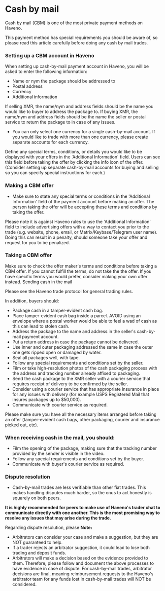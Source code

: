 # Cash by mail

Cash by mail (CBM) is one of the most private payment methods on Haveno.

This payment method has special requirements you should be aware of, so please read this article carefully before doing any cash by mail trades.


### Setting up a CBM account in Haveno

When setting up cash-by-mail payment account in Haveno, you will be asked to enter the following information:
- Name or nym the package should be addressed to
- Postal address
- Currency
- Additional information

If selling XMR, the name/nym and address fields should be the name you would like to buyer to address the package to. If buying XMR, the name/nym and address fields should be the name the seller or postal service to return the package to in case of any issues.

- You can only select one currency for a single cash-by-mail account. If you would like to trade with more than one currency, please create separate accounts for each currency.

Define any special terms, conditions, or details you would like to be displayed with your offers in the 'Additional Information' field. Users can see this field before taking the offer by clicking the info icon of the offer. (Consider setting up separate cash-by-mail accounts for buying and selling so you can specify special instructions for each.)

### Making a CBM offer

- Make sure to state any special terms or conditions in the 'Additional Information' field of the payment account before making an offer. The person taking the offer will be accepting these terms and conditions by taking the offer.

Please note it is against Haveno rules to use the 'Additional Information' field to include advertising offers with a way to contact you prior to the trade (e.g. website, phone, email, or Matrix/Keybase/Telegram user name). Doing this can result in a penalty, should someone take your offer and request for you to be penalized.

### Taking a CBM offer

Make sure to check the offer maker's terms and conditions before taking a CBM offer. If you cannot fulfill the terms, do not take the the offer. If you have specific terms you would prefer, consider making your own offer instead.
Sending cash in the mail

Please see the Haveno trade protocol for general trading rules.

In addition, buyers should:

- Package cash in a tamper-evident cash bag.
- Place tamper-evident cash bag inside a parcel. AVOID using an envelope where a postal worker would be able to feel a wad of cash as this can lead to stolen cash.
- Address the package to the name and address in the seller's cash-by-mail payment account.
- Put a return address in case the package cannot be delivered.
- Use inner and outer packaging addressed the same in case the outer one gets ripped open or damaged by water.
- Seal all packages well, with tape.
- Follow any special requirements and conditions set by the seller.
- Film or take high-resolution photos of the cash packaging process with the address and tracking number already affixed to packaging.
- Send the cash package to the XMR seller with a courier service that requires receipt of delivery to be confirmed by the seller.
- Consider using a courier service that has appropriate insurance in place for any issues with delivery (for example USPS Registered Mail that insures packages up to $50,000).
- Communicate with courier service as required.

Please make sure you have all the necessary items arranged before taking an offer (tamper-evident cash bags, other packaging, courier and insurance picked out, etc).

### When receiving cash in the mail, you should:

- Film the opening of the package, making sure that the tracking number provided by the sender is visible in the video.
- Follow any special requirements and conditions set by the buyer.
- Communicate with buyer's courier service as required.

### Dispute resolution

- Cash-by-mail trades are less verifiable than other fiat trades. This makes handling disputes much harder, so the onus to act honestly is squarely on both peers.

**It is highly recommended for peers to make use of Haveno's trader chat to communicate directly with one another. This is the most promising way to resolve any issues that may arise during the trade.**

Regarding dispute resolution, please **Note:**

- Arbitrators can consider your case and make a suggestion, but they are NOT guaranteed to help.
- If a trader rejects an arbitrator suggestion, it could lead to lose both trading and deposit funds.
- Arbitrators will make a decision based on the evidence provided to them. Therefore, please follow and document the above processes to have evidence in case of dispute. For cash-by-mail trades, arbitrator decisions are final, meaning reimbursement requests to the Haveno's arbitrator team for any funds lost in cash-by-mail trades will NOT be considered.
